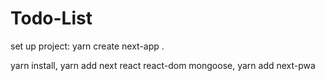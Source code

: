# Todo-List

set up project:
yarn create next-app .

yarn install,
yarn add next react react-dom mongoose,
yarn add next-pwa
